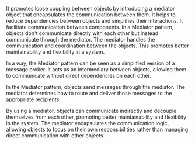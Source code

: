 It promotes loose coupling between objects by introducing a mediator object that encapsulates the communication between them. It helps to reduce dependencies between objects and simplifies their interactions.
It facilitate communication between components.
In a Mediator pattern, objects don't communicate directly with each other but instead communicate through the mediator. The mediator handles the communication and coordination between the objects. This promotes better maintainability and flexibility in a system.

In a way, the Mediator pattern can be seen as a simplified version of a message broker. It acts as an intermediary between objects, allowing them to communicate without direct dependencies on each other.

In the Mediator pattern, objects send messages through the mediator. The mediator determines how to route and deliver those messages to the appropriate recipients.

By using a mediator, objects can communicate indirectly and decouple themselves from each other, promoting better maintainability and flexibility in the system.
The mediator encapsulates the communication logic, allowing objects to focus on their own responsibilities rather than managing direct communication with other objects.
